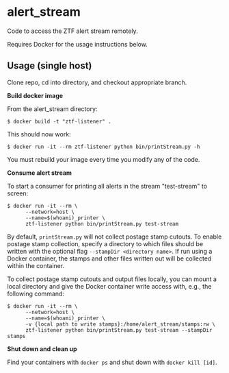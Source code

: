 alert_stream
============

Code to access the ZTF alert stream remotely.

Requires Docker for the usage instructions below.

Usage (single host)
-------------------

Clone repo, cd into directory, and checkout appropriate branch.

**Build docker image**

From the alert_stream directory:

```
$ docker build -t "ztf-listener" .
```

This should now work:

```
$ docker run -it --rm ztf-listener python bin/printStream.py -h
```

You must rebuild your image every time you modify any of the code.

**Consume alert stream**

To start a consumer for printing all alerts in the stream "test-stream" to screen:

```
$ docker run -it --rm \
      --network=host \
      --name=$(whoami)_printer \
      ztf-listener python bin/printStream.py test-stream
```

By default, `printStream.py` will not collect postage stamp cutouts.
To enable postage stamp collection, specify a directory to which files should be written with the optional flag `--stampDir <directory name>`.
If run using a Docker container, the stamps and other files written out will be collected within the container.

To collect postage stamp cutouts and output files locally, you can mount a local directory and give the Docker container write access with, e.g., the following command:

```
$ docker run -it --rm \
      --network=host \
      --name=$(whoami)_printer \
      -v {local path to write stamps}:/home/alert_stream/stamps:rw \
      ztf-listener python bin/printStream.py test-stream --stampDir stamps
```

**Shut down and clean up**

Find your containers with `docker ps` and shut down with `docker kill [id]`.
